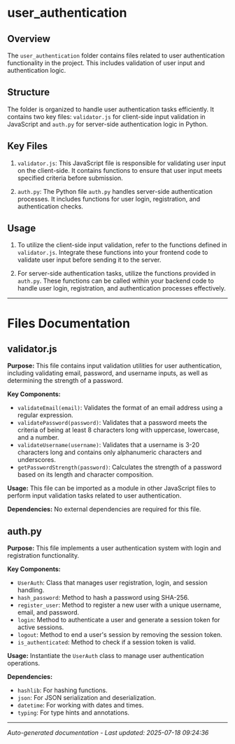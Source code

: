 # user_authentication

## Overview
The `user_authentication` folder contains files related to user authentication functionality in the project. This includes validation of user input and authentication logic.

## Structure
The folder is organized to handle user authentication tasks efficiently. It contains two key files: `validator.js` for client-side input validation in JavaScript and `auth.py` for server-side authentication logic in Python.

## Key Files
1. `validator.js`: This JavaScript file is responsible for validating user input on the client-side. It contains functions to ensure that user input meets specified criteria before submission.
   
2. `auth.py`: The Python file `auth.py` handles server-side authentication processes. It includes functions for user login, registration, and authentication checks.

## Usage
1. To utilize the client-side input validation, refer to the functions defined in `validator.js`. Integrate these functions into your frontend code to validate user input before sending it to the server.

2. For server-side authentication tasks, utilize the functions provided in `auth.py`. These functions can be called within your backend code to handle user login, registration, and authentication processes effectively.

---

# Files Documentation

## validator.js

**Purpose:** This file contains input validation utilities for user authentication, including validating email, password, and username inputs, as well as determining the strength of a password.

**Key Components:**
- `validateEmail(email)`: Validates the format of an email address using a regular expression.
- `validatePassword(password)`: Validates that a password meets the criteria of being at least 8 characters long with uppercase, lowercase, and a number.
- `validateUsername(username)`: Validates that a username is 3-20 characters long and contains only alphanumeric characters and underscores.
- `getPasswordStrength(password)`: Calculates the strength of a password based on its length and character composition.

**Usage:** This file can be imported as a module in other JavaScript files to perform input validation tasks related to user authentication.

**Dependencies:** No external dependencies are required for this file.

## auth.py

**Purpose:** This file implements a user authentication system with login and registration functionality.

**Key Components:**
- `UserAuth`: Class that manages user registration, login, and session handling.
- `hash_password`: Method to hash a password using SHA-256.
- `register_user`: Method to register a new user with a unique username, email, and password.
- `login`: Method to authenticate a user and generate a session token for active sessions.
- `logout`: Method to end a user's session by removing the session token.
- `is_authenticated`: Method to check if a session token is valid.

**Usage:** Instantiate the `UserAuth` class to manage user authentication operations.

**Dependencies:**
- `hashlib`: For hashing functions.
- `json`: For JSON serialization and deserialization.
- `datetime`: For working with dates and times.
- `typing`: For type hints and annotations.

---
*Auto-generated documentation - Last updated: 2025-07-18 09:24:36*
